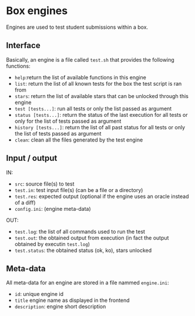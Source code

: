 # Box engines

Engines are used to test student submissions within a box.

## Interface

Basically, an engine is a file called `test.sh` that provides the following functions:

* `help`:return the list of available functions in this engine
* `list`: return the list of all known tests for the box the test script is ran from
* `stars`: return the list of available stars that can be unlocked through this engine
* `test [tests...]`: run all tests or only the list passed as argument
* `status [tests...]`: return the status of the last execution for all tests or only for the list of tests passed as argument
* `history [tests...]`: return the list of all past status for all tests or only the list of tests passed as argument
* `clean`: clean all the files generated by the test engine

## Input / output

IN:
* `src`: source file(s) to test
* `test.in`: test input file(s) (can be a file or a directory)
* `test.res`: expected output (optional if the engine uses an oracle instead of a diff)
* `config.ini`: (engine meta-data)

OUT:
* `test.log`: the list of all commands used to run the test
* `test.out`: the obtained output from execution (in fact the output obtained by executin `test.log`)
* `test.status`: the obtained status (ok, ko), stars unlocked

## Meta-data

All meta-data for an engine are stored in a file nammed `engine.ini`:
* `id`: unique engine id
* `title` engine name as displayed in the frontend
* `description`: engine short description
